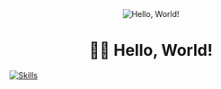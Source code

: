 <div align="center">
  <img src="https://media1.tenor.com/m/X1DFymgWJAcAAAAC/poliwhirl-pokemon.gif" alt="Hello, World!">

  <h1>👋🏻 Hello, World!</h1>
</div>

[![Skills](https://skillicons.dev/icons?i=html,css,js,mongodb,react,express,nodejs,cs,mysql,git,github)](https://skillicons.dev)
